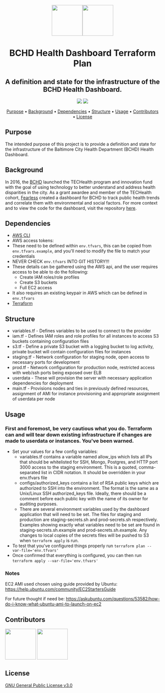 <p align="center"><img height="100" src="https://fearless.cdn.prismic.io/fearless/cac1a3692f0048f3365555e82090e41bf0f7521b_cs-bchd-logo.jpg"><img height="100" src="https://fearless.cdn.prismic.io/fearless/50b39d99b1e2e16b3e9004fee7dca723b7ed555e_cs-bchd-logo2.png"></p>

<h1 align="center">BCHD Health Dashboard Terraform Plan</h1>

<h2 align="center">A definition and state for the infrastructure of the BCHD Health Dashboard.</h2>

<p align="center">
  <a href="https://www.gnu.org/licenses/gpl-3.0" target="blank"><img src="https://img.shields.io/badge/License-GPLv3-blue.svg"></a>
  <a href="https://github.com/ellerbrock/open-source-badges/" target="blank"><img src="https://badges.frapsoft.com/os/v1/open-source.svg?v=103"></a>
 </p>

<p align="center">
  <a href=#purpose>Purpose</a> • 
  <a href=#background>Background</a> • 
  <a href=#dependencies>Dependencies</a> • 
  <a href=#structure>Structure</a> • 
  <a href=#usage>Usage</a> • 
  <a href=#contributors>Contributors</a> • 
  <a href=#license>License</a> 
</p>

## Purpose

The intended purpose of this project is to provide a definition and state for the infrastructure of the Baltimore City Health Department (BCHD) Health Dashboard.

## Background
In 2016, the <a href="https://health.baltimorecity.gov/news/press-releases/2017-03-03-baltimore-city-health-department-launches-new-civic-innovation-0" target="_blank">BCHD</a> launched the TECHealth program and innovation fund with the goal of using technology to better understand and address health disparities in the city. As a grant awardee and member of the TECHealth cohort, <a href="http://fearless.tech" target="blank">Fearless</a> created a dashboard for BCHD to track public health trends and correlate them with environmental and social factors. For more context and to view the code for the dashboard, visit the repository <a href="https://github.com/BaltimoreCity/bchd-health-dashboard" target="blank">here</a>.

## Dependencies

* <a href="https://aws.amazon.com/cli/" target="blank">AWS CLI</a>
* AWS access tokens:
 * These need to be defined within `env.tfvars`,  this can be copied from `env.tfvars.example`, and you'll need to modify the file to match your credentials
 * NEVER CHECK `env.tfvars` INTO GIT HISTORY!!!
 * These details can be gathered using the AWS api, and the user requires access to be able to do the following:
   * Create IAM roles/role profiles
   * Create S3 buckets
   * Full EC2 access
 * It also requires an existing keypair in AWS which can be defined in `env.tfvars`
* <a href="https://www.terraform.io/downloads.html" target="blank">Terraform</a>


## Structure

* variables.tf - Defines variables to be used to connect to the provider
* iam.tf - Defines IAM roles and role profiles for all instances to access S3 buckets containing configuration files
* s3.tf - Define a private S3 bucket with a logging bucket to log activity, private bucket will contain configuration files for instances
* staging.tf - Network configuration for staging node, open access to necessary ports for development
* prod.tf - Network configuration for production node, restricted access with web/ssh ports being exposed over ELB
* userdata - These will provision the server with necessary application dependencies for deployment
* main.tf - Provisions nodes and ties in previously defined resources, assignment of AMI for instance provisioning and appropriate assignment of userdata per node

## Usage

### First and foremost, be very cautious what you do. Terraform can and will tear down existing infrastructure if changes are made to userdata or instances. You've been warned.

* Set your values for a few config variables:
  * variables.tf contains a variable named allow_ips which lists all IPs that should be whitelisted for SSH, Mongo, Postgres, and HTTP port 3000 access to the staging environment. This is a quoted, comma-separated list in CIDR notation. It should be overridden in your env.tfvars file
  * configs/authorized_keys contains a list of RSA public keys which are authorized to SSH into the environment. The format is the same as a Unix/Linux SSH authorized_keys file. Ideally, there should be a comment before each public key with the name of its owner for auditing purposes.
  * There are several environment variables used by the dashboard application that will need to be set. The files for staging and production are staging-secrets.sh and prod-secrets.sh respectively. Examples showing exactly what variables need to be set are found in staging-secrets.sh.example and prod-secrets.sh.example. Any changes to local copies of the secrets files will be pushed to S3 when `terraform apply` is run.
* To test that you've configured things properly run `terraform plan --var-file='env.tfvars'`
* Once confirmed that everything is configured, you can then run `terraform apply --var-file='env.tfvars'`

### Notes

EC2 AMI used chosen using guide provided by Ubuntu: https://help.ubuntu.com/community/EC2StartersGuide

For future thought if need be: https://askubuntu.com/questions/53582/how-do-i-know-what-ubuntu-ami-to-launch-on-ec2

## Contributors
<a href="https://github.com/lsamuels-fearless" target="blank"><img src="https://avatars0.githubusercontent.com/u/43243765?s=460&v=4" width="100px;"/></a>
<a href="https://github.com/thetif" target="blank"><img src="https://avatars3.githubusercontent.com/u/62778?s=460&v=4" width="100px;"/></a>

## License
<a href="https://www.gnu.org/licenses/gpl-3.0" target="blank">GNU General Public License v3.0</a>

